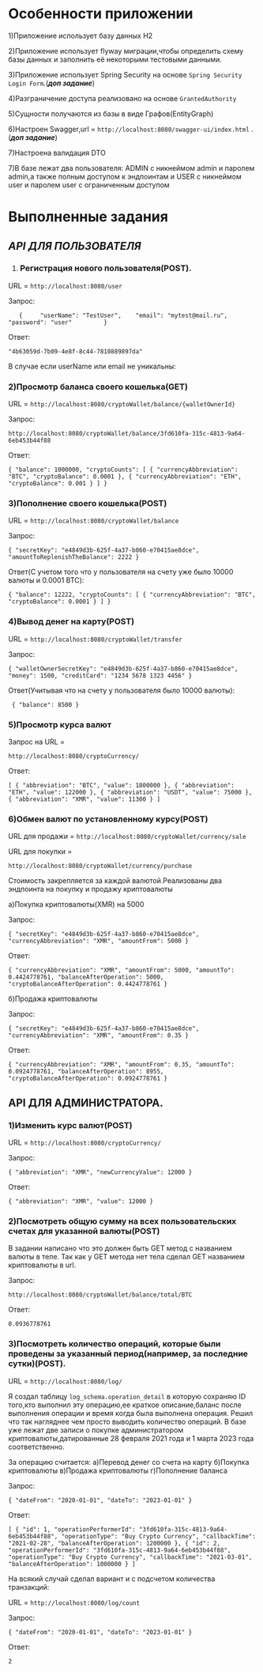 # Особенности приложении

1)Приложение использует базу данных H2

2)Приложение использует flyway миграции,чтобы определить схему базы данных и заполнить её некоторыми тестовыми данными.

3)Приложение использует Spring Security на основе `Spring Security Login Form`.(**_доп задание_**)

4)Разграничение доступа реализовано на основе `GrantedAuthority`

5)Сущности получаются из базы в виде Графов(EntityGraph)

6)Настроен Swagger,url = `http://localhost:8080/swagger-ui/index.html` .(**_доп задание_**)

7)Настроена валидация DTO

7)В базе лежат два пользователя: 
ADMIN с никнеймом admin и паролем admin,а также полным доступом к эндпоинтам
 и USER с никнеймом user и паролем user с ограниченным доступом
# Выполненные задания

## _API ДЛЯ ПОЛЬЗОВАТЕЛЯ_

1) ### Регистрация нового пользователя(**POST**).

URL = `http://localhost:8080/user`

Запрос: 

`   {    
  "userName": "TestUser",   
  "email": "mytest@mail.ru",    
  "password": "user"        
}`

Ответ:

`"4b63059d-7b09-4e8f-8c44-7810889897da"`

В случае если userName или email не уникальны:

### 2)Просмотр баланса своего кошелька(**GET**)

URL = `http://localhost:8080/cryptoWallet/balance/{walletOwnerId}`

Запрос:

`http://localhost:8080/cryptoWallet/balance/3fd610fa-315c-4813-9a64-6eb453b44f88`

Ответ:

`{
  "balance": 1000000,
  "cryptoCounts": [
    {
      "currencyAbbreviation": "BTC",
      "cryptoBalance": 0.0001
    },
    {
      "currencyAbbreviation": "ETH",
      "cryptoBalance": 0.001
    }
  ]
}`

### 3)Пополнение своего кошелька(POST)

URL = `http://localhost:8080/cryptoWallet/balance`

Запрос:

`{
  "secretKey": "e4849d3b-625f-4a37-b860-e70415ae8dce",
  "amountToReplenishTheBalance": 2222
}`

Ответ(С учетом того что у пользователя на счету уже было 10000 валюты и 0.0001 BTC):

`{
  "balance": 12222,
  "cryptoCounts": [
    {
      "currencyAbbreviation": "BTC",
      "cryptoBalance": 0.0001
    }
  ]
}`

 ### 4)Вывод денег на карту(POST)
 
 URL = `http://localhost:8080/cryptoWallet/transfer`

Запрос:

`{
  "walletOwnerSecretKey": "e4849d3b-625f-4a37-b860-e70415ae8dce",
  "money": 1500,
  "creditCard": "1234 5678 1323 4456"
}`

Ответ(Учитывая что на счету у пользователя было 10000 валюты):

` {
         "balance": 8500
       }`
       
       
### 5)Просмотр курса валют

Запрос на URL = 

`http://localhost:8080/cryptoCurrency/`

Ответ:

`[
  {
    "abbreviation": "BTC",
    "value": 1800000
  },
  {
    "abbreviation": "ETH",
    "value": 122000
  },
  {
    "abbreviation": "USDT",
    "value": 75000
  },
  {
    "abbreviation": "XMR",
    "value": 11300
  }
] `      

### 6)Обмен валют по установленному курсу(POST)

URL для продажи = 
`http://localhost:8080/cryptoWallet/currency/sale`

URL для покупки =

`http://localhost:8080/cryptoWallet/currency/purchase`

Стоимость закрепляется за каждой валютой.Реализованы два эндпоинта на покупку и продажу криптовалюты 

а)Покупка криптовалюты(XMR) на 5000

Запрос:

`{
  "secretKey": "e4849d3b-625f-4a37-b860-e70415ae8dce",
  "currencyAbbreviation": "XMR",
  "amountFrom": 5000
}`

Ответ:

`{
  "currencyAbbreviation": "XMR",
  "amountFrom": 5000,
  "amountTo": 0.4424778761,
  "balanceAfterOperation": 5000,
  "cryptoBalanceAfterOperation": 0.4424778761
}`

б)Продажа криптовалюты

Запрос:

`{
  "secretKey": "e4849d3b-625f-4a37-b860-e70415ae8dce",
  "currencyAbbreviation": "XMR",
  "amountFrom": 0.35
}`

Ответ:

`{
  "currencyAbbreviation": "XMR",
  "amountFrom": 0.35,
  "amountTo": 0.0924778761,
  "balanceAfterOperation": 8955,
  "cryptoBalanceAfterOperation": 0.0924778761
}`

## API ДЛЯ АДМИНИСТРАТОРА.

### 1)Изменить курс валют(**POST**)

URL = `http://localhost:8080/cryptoCurrency/`

Запрос:

`{
  "abbreviation": "XMR",
  "newCurrencyValue": 12000
}`

Ответ:

`{
  "abbreviation": "XMR",
  "value": 12000
}`

### 2)Посмотреть общую сумму на всех пользовательских счетах для указанной валюты(**POST**)

В задании написано что это должен быть GET метод с названием валюты в теле.
 Так как у GET метода нет тела сделал GET названием криптовалюты в url.
 
 Запрос:
 
 `http://localhost:8080/cryptoWallet/balance/total/BTC`
 
 Ответ:
 
 `0.0936778761`

### 3)Посмотреть количество операций, которые были проведены за указанный период(например, за последние сутки)(**POST**).

URL = `http://localhost:8080/log/`

Я создал таблицу `log_schema.operation_detail` 
в которую сохраняю ID того,кто выполнил эту операцию,ее краткое описание,баланс после выполнения операции и время когда была выполнена операция. 
Решил что так нагляднее чем просто выводить количество операций.
В базе уже лежат две записи о покупке администратором криптовалюты,датированные 28 февраля 2021 года и 1 марта 2023 года соответственно.

За операцию считается: 
    а)Перевод денег со счета на карту
    б)Покупка криптовалюты
    в)Продажа криптовалюты
    г)Пополнение баланса
    
Запрос:

`{
  "dateFrom": "2020-01-01",
  "dateTo": "2023-01-01"
} `  

Ответ:

`[
  {
    "id": 1,
    "operationPerformerId": "3fd610fa-315c-4813-9a64-6eb453b44f88",
    "operationType": "Buy Crypto Currency",
    "callbackTime": "2021-02-28",
    "balanceAfterOperation": 1200000
  },
  {
    "id": 2,
    "operationPerformerId": "3fd610fa-315c-4813-9a64-6eb453b44f88",
    "operationType": "Buy Crypto Currency",
    "callbackTime": "2021-03-01",
    "balanceAfterOperation": 1000000
  }
]` 

На всякий случай сделал вариант и с подсчетом количества транзакций:

URL = `http://localhost:8080/log/count`

Запрос:

`{
  "dateFrom": "2020-01-01",
  "dateTo": "2023-01-01"
}`

Ответ:

`2`
